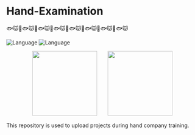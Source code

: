 <!--
 * @Author: guanhaobin 1643614692@qq.com
 * @Date: 2022-07-30 23:48:57
 * @LastEditors: guanhaobin 1643614692@qq.com
 * @LastEditTime: 2022-07-30 23:51:37
 * @FilePath: \汉得前端培训\Hand-Examination\README.md
 * @Description: 这是默认设置,请设置`customMade`, 打开koroFileHeader查看配置 进行设置: https://github.com/OBKoro1/koro1FileHeader/wiki/%E9%85%8D%E7%BD%AE
-->
# Hand-Examination
🐟🐱🐳🐟🐱🐳🐟🐱🐳🐟🐱🐳🐟🐱🐳🐟🐱🐳🐟🐱🐳🐟🐱

![Language](https://img.shields.io/badge/language-JavaScript-brightgreen) ![Language](https://img.shields.io/badge/language-TypeScript-brightgreen) 
<div align="center">
<span>  </span>
<img height="170px" src="https://github-readme-stats.vercel.app/api?username=Achuan-2" /><span>  </span><img height="170px" src="https://github-readme-stats.vercel.app/api/top-langs/?username=Achuan-2&layout=compact&langs_count=8" />
<span>  </span>
</div>

This repository is used to upload projects during hand company training.
